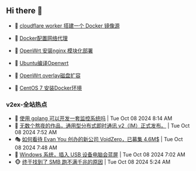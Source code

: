 ## Hi there 👋

<!--
**dkyg666/dkyg666** is a ✨ _special_ ✨ repository because its `README.md` (this file) appears on your GitHub profile.

Here are some ideas to get you started:

- 🔭 I’m currently working on ...
- 🌱 I’m currently learning ...
- 👯 I’m looking to collaborate on ...
- 🤔 I’m looking for help with ...
- 💬 Ask me about ...
- 📫 How to reach me: ...
- 😄 Pronouns: ...
- ⚡ Fun fact: ...
-->

<!-- BLOG-POST-LIST:START -->
- 🦩 [cloudflare worker 搭建一个 Docker 镜像源](http://blog.1996099.xyz/archives/cloudflare-worker-da-jian-yi-ge-docker-jing-xiang-zhan) 

- 🚦 [Docker配置网络代理](http://blog.1996099.xyz/archives/dockerpei-zhi-wang-luo-dai-li) 

- 🫶 [OpenWrt 安装nginx 模块化部署](http://blog.1996099.xyz/archives/openwrt-an-zhuang-nginx-mo-kuai-hua-bu-shu) 

- 🦄 [Ubuntu编译Openwrt](http://blog.1996099.xyz/archives/ubuntuzi-bian-yi-openwrt) 

- 🐻 [OpenWrt overlay磁盘扩容](http://blog.1996099.xyz/archives/openwrt-overlay) 

- 🤖 [CentOS 7 安装Docker环境](http://blog.1996099.xyz/archives/centos-docker) 
<!-- BLOG-POST-LIST:END -->

### v2ex-全站热点
<!-- v2ex:START -->
- 🥸 [使用 golang 可以开发一套监控系统吗](https://www.v2ex.com/t/1078298#reply2) | Tue Oct 08 2024 8:14 AM
- 🤗 [无数个熬夜的作品，通用型分布式即时通讯 v2（IM）正式发布。](https://www.v2ex.com/t/1078292#reply8) | Tue Oct 08 2024 7:52 AM
- 🎭 [如何看待 Evan You 创办的新公司 VoidZero，已募集 4.6M$](https://www.v2ex.com/t/1078290#reply4) | Tue Oct 08 2024 7:48 AM
- 🥷 [Windows 系统，插入 USB 设备电脑会蓝屏](https://www.v2ex.com/t/1078271#reply10) | Tue Oct 08 2024 7:02 AM
- 🐵 [终于找到了 SMB 跑不满千兆的原因](https://www.v2ex.com/t/1078247#reply10) | Tue Oct 08 2024 5:24 AM<!-- v2ex:END -->

